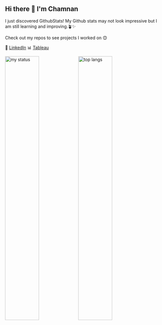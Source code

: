 ## Hi there 👋 I'm Chamnan
I just discovered GithubStats! My Github stats may not look impressive but I am still learning and improving.🪴✨

Check out my repos to see projects I worked on 😊

🔗 [LinkedIn](https://www.linkedin.com/in/chamnan-suon-597495a5/)
📊 [Tableau](https://public.tableau.com/app/profile/chamnan.suon/vizzes)

<img alt="my status" align="left" width="47%" src="https://github-readme-stats.vercel.app/api?username=SChamnan"/>
<img alt="top langs" align="left" width="47%" src="https://github-readme-stats.vercel.app/api/top-langs/?username=SChamnan&layout=compact"/>

